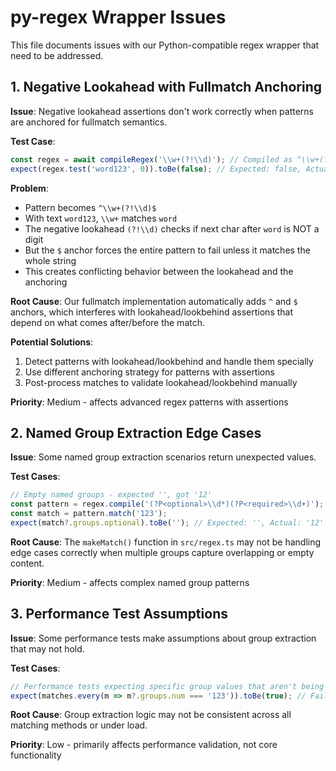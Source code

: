# py-regex Wrapper Issues

This file documents issues with our Python-compatible regex wrapper that need to be addressed.

## 1. Negative Lookahead with Fullmatch Anchoring

**Issue**: Negative lookahead assertions don't work correctly when patterns are anchored for fullmatch semantics.

**Test Case**: 
```javascript
const regex = await compileRegex('\\w+(?!\\d)'); // Compiled as ^\\w+(?!\\d)$
expect(regex.test('word123', 0)).toBe(false); // Expected: false, Actual: true
```

**Problem**: 
- Pattern becomes `^\\w+(?!\\d)$` 
- With text `word123`, `\\w+` matches `word` 
- The negative lookahead `(?!\\d)` checks if next char after `word` is NOT a digit
- But the `$` anchor forces the entire pattern to fail unless it matches the whole string
- This creates conflicting behavior between the lookahead and the anchoring

**Root Cause**: Our fullmatch implementation automatically adds `^` and `$` anchors, which interferes with lookahead/lookbehind assertions that depend on what comes after/before the match.

**Potential Solutions**:
1. Detect patterns with lookahead/lookbehind and handle them specially
2. Use different anchoring strategy for patterns with assertions
3. Post-process matches to validate lookahead/lookbehind manually

**Priority**: Medium - affects advanced regex patterns with assertions

## 2. Named Group Extraction Edge Cases

**Issue**: Some named group extraction scenarios return unexpected values.

**Test Cases**: 
```javascript
// Empty named groups - expected '', got '12'
const pattern = regex.compile('(?P<optional>\\d*)(?P<required>\\d+)');
const match = pattern.match('123');
expect(match?.groups.optional).toBe(''); // Expected: '', Actual: '12'
```

**Root Cause**: The `makeMatch()` function in `src/regex.ts` may not be handling edge cases correctly when multiple groups capture overlapping or empty content.

**Priority**: Medium - affects complex named group patterns

## 3. Performance Test Assumptions

**Issue**: Some performance tests make assumptions about group extraction that may not hold.

**Test Cases**:
```javascript
// Performance tests expecting specific group values that aren't being extracted
expect(matches.every(m => m?.groups.num === '123')).toBe(true); // Failing
```

**Root Cause**: Group extraction logic may not be consistent across all matching methods or under load.

**Priority**: Low - primarily affects performance validation, not core functionality